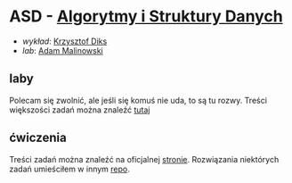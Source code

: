 # ASD - [Algorytmy i Struktury Danych](https://usosweb.mimuw.edu.pl/kontroler.php?_action=katalog2/przedmioty/pokazPrzedmiot&prz_kod=1000-213bASD&callback=g_80b57157)

- *wykład*: [Krzysztof Diks](https://usosweb.mimuw.edu.pl/kontroler.php?_action=katalog2/osoby/pokazOsobe&os_id=291)
- *lab*: [Adam Malinowski](https://usosweb.mimuw.edu.pl/kontroler.php?_action=katalog2/osoby/pokazOsobe&os_id=386)

## laby

Polecam się zwolnić, ale jeśli się komuś nie uda, to są tu rozwy.
Treści większości zadań można znaleźć [tutaj](http://www.informatyka.mimuw.edu.pl/node/27)

## ćwiczenia

Treści zadań można znaleźć na oficjalnej [stronie](https://aisd.mimuw.edu.pl/).
Rozwiązania niektórych zadań umieściłem w innym [repo](https://github.com/Rentib/AiSD-zadania).
